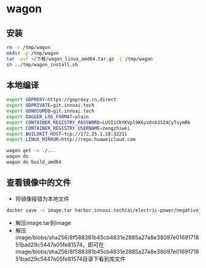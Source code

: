 # wagon

## 安装

```bash
rm -r /tmp/wagon
mkdir -p /tmp/wagon
tar -xvf ~/下载/wagon_linux_amd64.tar.gz -C /tmp/wagon
sh ../tmp/wagon_install.sh
```

## 本地编译

```bash
export GOPROXY=https://goproxy.cn,direct
export GOPRIVATE=git.innoai.tech
export GONOSUMDB=git.innoai.tech
export DAGGER_LOG_FORMAT=plain
export CONTAINER_REGISTRY_PASSWORD=LUSI1CkYKVpl9K6zvOxb35Z4CyTsymRk
export CONTAINER_REGISTRY_USERNAME=zengzhiwei
export BUILDKIT_HOST=tcp://172.25.1.28:32231
export LINUX_MIRROR=http://repo.huaweicloud.com
```

```bash
wagon get -u ./...
wagon do
wagon do build_amd64
```

## 查看镜像中的文件

- 将镜像报错为本地文件
```bash
docker save -o image.tar harbor.innoai.tech/ai/electric-power/negative_detection:dev-CUDA-9428b9fd-amd64
```

- 解压image.tar到image
- 解压image/blobs/sha256/8f588381b45cb4831e2885a27a8e38097e0169171851bad29c5447a05fe81574，即可在image/blobs/sha256/8f588381b45cb4831e2885a27a8e38097e0169171851bad29c5447a05fe81574目录下看到库文件
